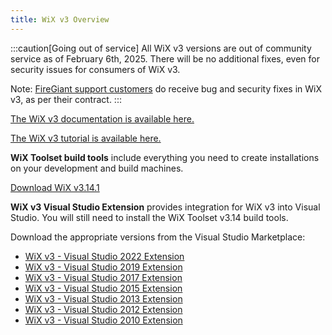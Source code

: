 ```yaml
---
title: WiX v3 Overview
---
```


:::caution[Going out of service]
All WiX v3 versions are out of community service as of February 6th, 2025.
There will be no additional fixes, even for security issues for consumers of WiX v3.

Note: [FireGiant support customers](https://www.firegiant.com/services/) do receive bug and security fixes
in WiX v3, as per their contract.
:::


[The WiX v3 documentation is available here.](/wix3/)

[The WiX v3 tutorial is available here.](/wix3/tutorial/)


**WiX Toolset build tools** include everything you need to create installations on your development and build machines.

[Download WiX v3.14.1](https://github.com/wixtoolset/wix3/releases/tag/wix3141rtm)

**WiX v3 Visual Studio Extension** provides integration for WiX v3 into Visual Studio. You will still need to install the WiX Toolset v3.14 build tools.

Download the appropriate versions from the Visual Studio Marketplace:

* [WiX v3 - Visual Studio 2022 Extension](https://marketplace.visualstudio.com/items?itemName=WixToolset.WixToolsetVisualStudio2022Extension)
* [WiX v3 - Visual Studio 2019 Extension](https://marketplace.visualstudio.com/items?itemName=WixToolset.WixToolsetVisualStudio2019Extension)
* [WiX v3 - Visual Studio 2017 Extension](https://marketplace.visualstudio.com/items?itemName=WixToolset.WixToolsetVisualStudio2017Extension)
* [WiX v3 - Visual Studio 2015 Extension](https://marketplace.visualstudio.com/items?itemName=WixToolset.WixToolsetVisualStudio2015Extension)
* [WiX v3 - Visual Studio 2013 Extension](https://marketplace.visualstudio.com/items?itemName=WixToolset.WixToolsetVisualStudio2013Extension)
* [WiX v3 - Visual Studio 2012 Extension](https://marketplace.visualstudio.com/items?itemName=WixToolset.WixToolsetVisualStudio2012Extension)
* [WiX v3 - Visual Studio 2010 Extension](https://marketplace.visualstudio.com/items?itemName=WixToolset.WixToolsetVisualStudio2010Extension)
